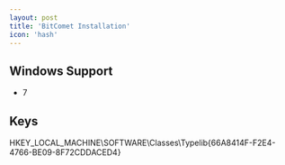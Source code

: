 ```yaml
---
layout: post
title: 'BitComet Installation'
icon: 'hash'
---
```


## Windows Support

- 7



## Keys

HKEY_LOCAL_MACHINE\SOFTWARE\Classes\Typelib\{66A8414F-F2E4-4766-BE09-8F72CDDACED4}

